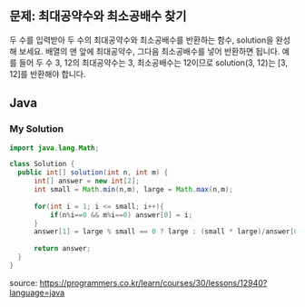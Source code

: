 ## 문제: 최대공약수와 최소공배수 찾기 

두 수를 입력받아 두 수의 최대공약수와 최소공배수를 반환하는 함수, solution을 완성해 보세요. 배열의 맨 앞에 최대공약수, 그다음 최소공배수를 넣어 반환하면 됩니다. 예를 들어 두 수 3, 12의 최대공약수는 3, 최소공배수는 12이므로 solution(3, 12)는 [3, 12]를 반환해야 합니다.

## Java

### My Solution 
```java
import java.lang.Math;

class Solution {
  public int[] solution(int n, int m) {
      int[] answer = new int[2];
      int small = Math.min(n,m), large = Math.max(n,m);
      
      for(int i = 1; i <= small; i++){
          if(n%i==0 && m%i==0) answer[0] = i;
      }
      answer[1] = large % small == 0 ? large : (small * large)/answer[0];
        
      return answer;
  }
}
```



<bold> source: https://programmers.co.kr/learn/courses/30/lessons/12940?language=java </bold>
